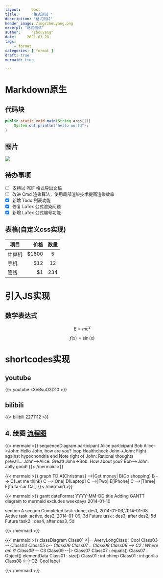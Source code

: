 ```yaml
---
layout:     post
title:      "格式测试 "
description: "格式测试"
header_image: /img/zhouyang.png
excerpt: "格式测试"
author:     "zhouyang"
date:     2021-01-28
tags:
    - format
categories: [ format ]  
draft: true  
mermaid: true

---
```


# Markdown原生

## 代码块

```java
public static void main(String args[]){
    System.out.println("hello world");
}


```

## 图片


![](/img/zhouyang.png)

## 待办事项

- [ ] 支持以 PDF 格式导出文稿
- [ ] 改进 Cmd 渲染算法，使用局部渲染技术提高渲染效率
- [x] 新增 Todo 列表功能
- [x] 修复 LaTex 公式渲染问题
- [x] 新增 LaTex 公式编号功能

## 表格(自定义css实现)

| 项目        | 价格   |  数量  |
| --------   | -----:  | :----:  |
| 计算机     | \$1600 |   5     |
| 手机        |   \$12   |   12   |
| 管线        |    \$1    |  234  |







# 引入JS实现

## 数学表达式

$$ E=mc^2 $$

$$
f(x) = \sin(x)
$$

# shortcodes实现

## youtube

{{< youtube kXeBsuO3D10 >}}


## bilibili

{{< bilibili 2271112 >}}

## 4. 绘图 [流程图](https://www.zybuluo.com/mdeditor?url=https://www.zybuluo.com/static/editor/md-help.markdown#7-流程图)

{{< mermaid >}}
sequenceDiagram
    participant Alice
    participant Bob
    Alice->John: Hello John, how are you?
    loop Healthcheck
        John->John: Fight against hypochondria
    end
    Note right of John: Rational thoughts <br/>prevail...
    John-->Alice: Great!
    John->Bob: How about you?
    Bob-->John: Jolly good!
{{< /mermaid >}}


{{< mermaid >}}
    graph TD
  A[Christmas] -->|Get money| B(Go shopping)
  B --> C{Let me think}
  C -->|One| D[Laptop]
  C -->|Two| E[iPhone]
  C -->|Three| F[fa:fa-car Car]
{{< /mermaid >}}


{{< mermaid >}}
gantt
dateFormat  YYYY-MM-DD
title Adding GANTT diagram to mermaid
excludes weekdays 2014-01-10

section A section
Completed task            :done,    des1, 2014-01-06,2014-01-08
Active task               :active,  des2, 2014-01-09, 3d
Future task               :         des3, after des2, 5d
Future task2               :         des4, after des3, 5d

{{< /mermaid >}}


{{< mermaid >}}
classDiagram
Class01 <|-- AveryLongClass : Cool
Class03 *-- Class04
Class05 o-- Class06
Class07 .. Class08
Class09 --> C2 : Where am i?
Class09 --* C3
Class09 --|> Class07
Class07 : equals()
Class07 : Object[] elementData
Class01 : size()
Class01 : int chimp
Class01 : int gorilla
Class08 <--> C2: Cool label

{{< /mermaid >}}